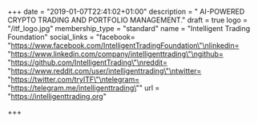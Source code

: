 +++
date = "2019-01-07T22:41:02+01:00"
description = " AI-POWERED CRYPTO TRADING AND PORTFOLIO MANAGEMENT."
draft = true
logo = "/itf_logo.jpg"
membership_type = "standard"
name = "Intelligent Trading Foundation"
social_links = "facebook= \"https://www.facebook.com/IntelligentTradingFoundation\"\nlinkedin= \"https://www.linkedin.com/company/intelligenttrading\"\ngithub= \"https://github.com/IntelligentTrading\"\nreddit= \"https://www.reddit.com/user/intelligenttrading\"\ntwitter= \"https://twitter.com/tryITF\"\ntelegram= \"https://telegram.me/intelligenttrading\""
url = "https://intelligenttrading.org"

+++
